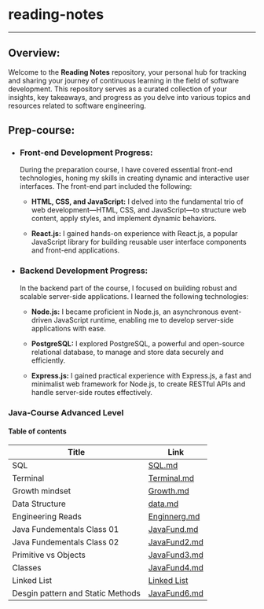 # reading-notes
---
## Overview:

Welcome to the **Reading Notes** repository, your personal hub for tracking and sharing your journey of continuous learning in the field of software development. This repository serves as a curated collection of your insights, key takeaways, and progress as you delve into various topics and resources related to software engineering.

 ## Prep-course:

- ### Front-end Development Progress:

    During the preparation course, I have covered essential front-end technologies, honing my skills in creating dynamic and interactive user interfaces. The front-end part included the following:

    - **HTML, CSS, and JavaScript:** I delved into the fundamental trio of web development—HTML, CSS, and JavaScript—to structure web content, apply styles, and implement dynamic behaviors.

    - **React.js:** I gained hands-on experience with React.js, a popular JavaScript library for building reusable user interface components and front-end applications.

- ### Backend Development Progress:

    In the backend part of the course, I focused on building robust and scalable server-side applications. I learned the following technologies:

    - **Node.js:** I became proficient in Node.js, an asynchronous event-driven JavaScript runtime, enabling me to develop server-side applications with ease.

    - **PostgreSQL:** I explored PostgreSQL, a powerful and open-source relational database, to manage and store data securely and efficiently.

    - **Express.js:** I gained practical experience with Express.js, a fast and minimalist web framework for Node.js, to create RESTful APIs and handle server-side routes effectively.

### Java-Course Advanced Level

#### Table of contents

| Title              | Link                                   |
|--------------------|----------------------------------------|
| SQL             | [SQL.md](./SQL.md)|
| Terminal             | [Terminal.md](./Terminal.md)|
| Growth mindset             | [Growth.md](./Growth.md)|
| Data Structure             | [data.md](./dataStructure.md)|
| Engineering Reads            | [Enginnerg.md](./EngineeringgReads.md)|
| Java Fundementals Class 01             | [JavaFund.md](./ReadClass01.md)|
| Java Fundementals Class 02             | [JavaFund2.md](./ReadClass02.md)|
| Primitive vs Objects             | [JavaFund3.md](./ReadClass03.md)|
| Classes             | [JavaFund4.md](./ReadClass04.md)|
| Linked List             | [Linked List](./LinkedList.md)|
| Desgin pattern and Static Methods            | [JavaFund6.md](./)|


